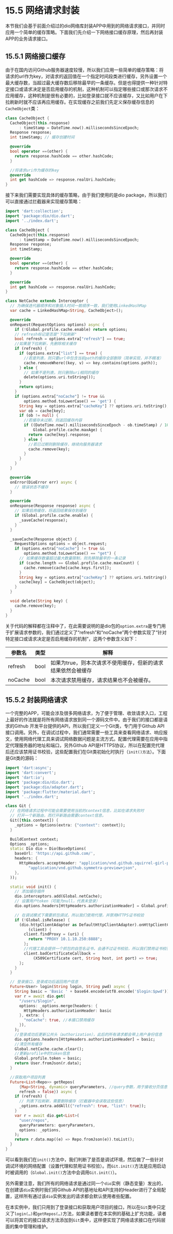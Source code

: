 # 15.5 网络请求封装

本节我们会基于前面介绍过的dio网络库封装APP中用到的网络请求接口，并同时应用一个简单的缓存策略。下面我们先介绍一下网络接口缓存原理，然后再封装APP的业务请求接口。

## 15.5.1 网络接口缓存

由于在国内访问Github服务器速度较慢，所以我们应用一些简单的缓存策略：将请求的url作为key，对请求的返回值在一个指定时间段类进行缓存，另外设置一个最大缓存数，当超过最大缓存数后移除最早的一条缓存。但是也得提供一种针对特定接口或请求决定是否启用缓存的机制，这种机制可以指定哪些接口或那次请求不应用缓存，这种机制是很有必要的，比如登录接口就不应该缓存，又比如用户在下拉刷新时就不应该再应用缓存。在实现缓存之前我们先定义保存缓存信息的`CacheObject`类：

```dart
class CacheObject {
  CacheObject(this.response)
      : timeStamp = DateTime.now().millisecondsSinceEpoch;
  Response response;
  int timeStamp; // 缓存创建时间

  @override
  bool operator ==(other) {
    return response.hashCode == other.hashCode;
  }

  //将请求uri作为缓存的key
  @override
  int get hashCode => response.realUri.hashCode;
}
```

接下来我们需要实现具体的缓存策略，由于我们使用的是dio package，所以我们可以直接通过拦截器来实现缓存策略：

```dart
import 'dart:collection';
import 'package:dio/dio.dart';
import '../index.dart';

class CacheObject {
  CacheObject(this.response)
      : timeStamp = DateTime.now().millisecondsSinceEpoch;
  Response response;
  int timeStamp;

  @override
  bool operator ==(other) {
    return response.hashCode == other.hashCode;
  }

  @override
  int get hashCode => response.realUri.hashCode;
}

class NetCache extends Interceptor {
  // 为确保迭代器顺序和对象插入时间一致顺序一致，我们使用LinkedHashMap
  var cache = LinkedHashMap<String, CacheObject>();

  @override
  onRequest(RequestOptions options) async {
    if (!Global.profile.cache.enable) return options;
    // refresh标记是否是"下拉刷新"
    bool refresh = options.extra["refresh"] == true;
    //如果是下拉刷新，先删除相关缓存
    if (refresh) {
      if (options.extra["list"] == true) {
        //若是列表，则只要url中包含当前path的缓存全部删除（简单实现，并不精准）
        cache.removeWhere((key, v) => key.contains(options.path));
      } else {
        // 如果不是列表，则只删除uri相同的缓存
        delete(options.uri.toString());
      }
      return options;
    }
    if (options.extra["noCache"] != true &&
        options.method.toLowerCase() == 'get') {
      String key = options.extra["cacheKey"] ?? options.uri.toString();
      var ob = cache[key];
      if (ob != null) {
        //若缓存未过期，则返回缓存内容
        if ((DateTime.now().millisecondsSinceEpoch - ob.timeStamp) / 1000 <
            Global.profile.cache.maxAge) {
          return cache[key].response;
        } else {
          //若已过期则删除缓存，继续向服务器请求
          cache.remove(key);
        }
      }
    }
  }

  @override
  onError(DioError err) async {
    // 错误状态不缓存
  }

  @override
  onResponse(Response response) async {
    // 如果启用缓存，将返回结果保存到缓存
    if (Global.profile.cache.enable) {
      _saveCache(response);
    }
  }

  _saveCache(Response object) {
    RequestOptions options = object.request;
    if (options.extra["noCache"] != true &&
        options.method.toLowerCase() == "get") {
      // 如果缓存数量超过最大数量限制，则先移除最早的一条记录
      if (cache.length == Global.profile.cache.maxCount) {
        cache.remove(cache[cache.keys.first]);
      }
      String key = options.extra["cacheKey"] ?? options.uri.toString();
      cache[key] = CacheObject(object);
    }
  }

  void delete(String key) {
    cache.remove(key);
  }
}
```

关于代码的解释都在注释中了，在此需要说明的是dio包的`option.extra`是专门用于扩展请求参数的，我们通过定义了“refresh”和“noCache”两个参数实现了“针对特定接口或请求决定是否启用缓存的机制”，这两个参数含义如下：

| 参数名  | 类型 | 解释                                                         |
| ------- | ---- | ------------------------------------------------------------ |
| refresh | bool | 如果为true，则本次请求不使用缓存，但新的请求结果依然会被缓存 |
| noCache | bool | 本次请求禁用缓存，请求结果也不会被缓存。                     |

## 15.5.2 封装网络请求

一个完整的APP，可能会涉及很多网络请求，为了便于管理、收敛请求入口，工程上最好的作法就是将所有网络请求放到同一个源码文件中。由于我们的接口都是请求的Github 开发平台提供的API，所以我们定义一个Git类，专门用于Github API接口调用。另外，在调试过程中，我们通常需要一些工具来查看网络请求、响应报文，使用网络代理工具来调试网络数据问题是主流方式。配置代理需要在应用中指定代理服务器的地址和端口，另外Github API是HTTPS协议，所以在配置完代理后还应该禁用证书校验，这些配置我们在Git类初始化时执行（`init()方法`）。下面是Git类的源码：

```dart
import 'dart:async';
import 'dart:convert';
import 'dart:io';
import 'package:dio/dio.dart';
import 'package:dio/adapter.dart';
import 'package:flutter/material.dart';
import '../index.dart';

class Git {
  // 在网络请求过程中可能会需要使用当前的context信息，比如在请求失败时
  // 打开一个新路由，而打开新路由需要context信息。
  Git([this.context]) {
    _options = Options(extra: {"context": context});
  }

  BuildContext context;
  Options _options;
  static Dio dio = Dio(BaseOptions(
    baseUrl: 'https://api.github.com/',
    headers: {
      HttpHeaders.acceptHeader: "application/vnd.github.squirrel-girl-preview,"
          "application/vnd.github.symmetra-preview+json",
    },
  ));

  static void init() {
    // 添加缓存插件
    dio.interceptors.add(Global.netCache);
    // 设置用户token（可能为null，代表未登录）
    dio.options.headers[HttpHeaders.authorizationHeader] = Global.profile.token;

    // 在调试模式下需要抓包调试，所以我们使用代理，并禁用HTTPS证书校验
    if (!Global.isRelease) {
      (dio.httpClientAdapter as DefaultHttpClientAdapter).onHttpClientCreate =
          (client) {
        client.findProxy = (uri) {
          return "PROXY 10.1.10.250:8888";
        };
        //代理工具会提供一个抓包的自签名证书，会通不过证书校验，所以我们禁用证书校验
        client.badCertificateCallback =
            (X509Certificate cert, String host, int port) => true;
      };
    }
  }

  // 登录接口，登录成功后返回用户信息
  Future<User> login(String login, String pwd) async {
    String basic = 'Basic ' + base64.encode(utf8.encode('$login:$pwd'));
    var r = await dio.get(
      "/users/$login",
      options: _options.merge(headers: {
        HttpHeaders.authorizationHeader: basic
      }, extra: {
        "noCache": true, //本接口禁用缓存
      }),
    );
    //登录成功后更新公共头（authorization），此后的所有请求都会带上用户身份信息
    dio.options.headers[HttpHeaders.authorizationHeader] = basic;
    //清空所有缓存
    Global.netCache.cache.clear();
    //更新profile中的token信息
    Global.profile.token = basic;
    return User.fromJson(r.data);
  }

  //获取用户项目列表
  Future<List<Repo>> getRepos(
      {Map<String, dynamic> queryParameters, //query参数，用于接收分页信息
      refresh = false}) async {
    if (refresh) {
      // 列表下拉刷新，需要删除缓存（拦截器中会读取这些信息）
      _options.extra.addAll({"refresh": true, "list": true});
    }
    var r = await dio.get<List>(
      "user/repos",
      queryParameters: queryParameters,
      options: _options,
    );
    return r.data.map((e) => Repo.fromJson(e)).toList();
  }
}
```

可以看到我们在`init()`方法中，我们判断了是否是调试环境，然后做了一些针对调试环境的网络配置（设置代理和禁用证书校验）。而`Git.init()`方法是应用启动时被调用的（`Global.init()`方法中会调用`Git.init()`）。

另外需要注意，我们所有的网络请求是通过同一个`dio`实例（静态变量）发出的，在创建该`dio`实例时我们将Github API的基地址和API支持的Header进行了全局配置，这样所有通过该`dio`实例发出的请求都会默认使用者些配置。

在本实例中，我们只用到了登录接口和获取用户项目的接口，所以在`Git`类中只定义了`login(…)`和`getRepos(…)`方法，如果读者要在本实例的基础上扩充功能，读者可以将其它的接口请求方法添加到`Git`类中，这样便实现了网络请求接口在代码层面的集中管理和维护。

